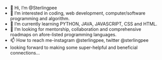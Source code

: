 - 👋 Hi, I’m @Sterlingpee
- 👀 I’m interested in coding, web development, computer/software programming and algorithm.
- 🌱 I’m currently learning PYTHON, JAVA, JAVASCRIPT, CSS and HTML.
- 💞️ I’m looking for mentorship, collaboration and comprehensive roadmaps on afore-listed programming languages.
- 📫 How to reach me-instagram @sterlingpee, twitter @sterlingpee
- looking forward to making some super-helpful and beneficial connections...
<!---
Sterlingpee/Sterlingpee is a ✨ special ✨ repository because its `README.md` (this file) appears on your GitHub profile.
You can click the Preview link to take a look at your changes.
--->
